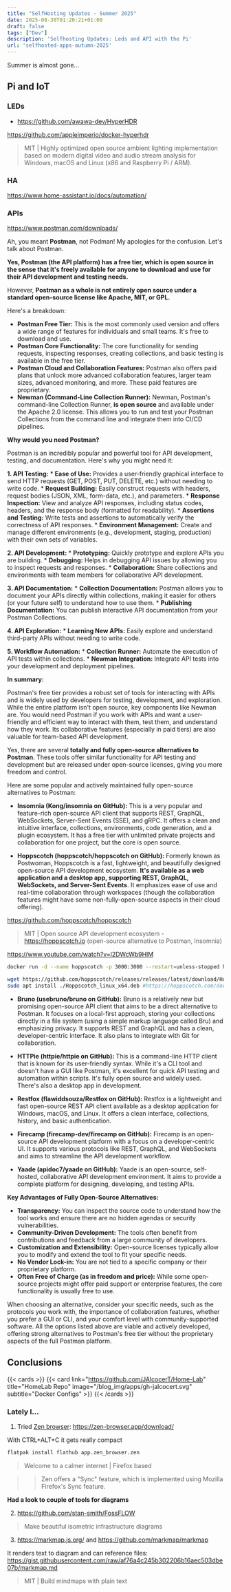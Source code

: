 ```yaml
---
title: "SelfHosting Updates - Summer 2025"
date: 2025-08-30T01:20:21+01:00
draft: false
tags: ["Dev"]
description: 'Selfhosting Updates: Leds and API with the Pi'
url: 'selfhosted-apps-autumn-2025'
---
```



Summer is almost gone...



## Pi and IoT

### LEDs

* https://github.com/awawa-dev/HyperHDR

https://github.com/appleimperio/docker-hyperhdr

> MIT |  Highly optimized open source ambient lighting implementation based on modern digital video and audio stream analysis for Windows, macOS and Linux (x86 and Raspberry Pi / ARM). 

### HA

https://www.home-assistant.io/docs/automation/

### APIs

https://www.postman.com/downloads/

Ah, you meant **Postman**, not Podman! My apologies for the confusion. Let's talk about Postman.

**Yes, Postman (the API platform) has a free tier, which is open source in the sense that it's freely available for anyone to download and use for their API development and testing needs.**

However, **Postman as a whole is not entirely open source under a standard open-source license like Apache, MIT, or GPL.**

Here's a breakdown:

* **Postman Free Tier:** This is the most commonly used version and offers a wide range of features for individuals and small teams. It's free to download and use.
* **Postman Core Functionality:** The core functionality for sending requests, inspecting responses, creating collections, and basic testing is available in the free tier.
* **Postman Cloud and Collaboration Features:** Postman also offers paid plans that unlock more advanced collaboration features, larger team sizes, advanced monitoring, and more. These paid features are proprietary.
* **Newman (Command-Line Collection Runner):** Newman, Postman's command-line Collection Runner, **is open source** and available under the Apache 2.0 license. This allows you to run and test your Postman Collections from the command line and integrate them into CI/CD pipelines.

**Why would you need Postman?**

Postman is an incredibly popular and powerful tool for API development, testing, and documentation. Here's why you might need it:

**1. API Testing:**
    * **Ease of Use:** Provides a user-friendly graphical interface to send HTTP requests (GET, POST, PUT, DELETE, etc.) without needing to write code.
    * **Request Building:** Easily construct requests with headers, request bodies (JSON, XML, form-data, etc.), and parameters.
    * **Response Inspection:** View and analyze API responses, including status codes, headers, and the response body (formatted for readability).
    * **Assertions and Testing:** Write tests and assertions to automatically verify the correctness of API responses.
    * **Environment Management:** Create and manage different environments (e.g., development, staging, production) with their own sets of variables.

**2. API Development:**
    * **Prototyping:** Quickly prototype and explore APIs you are building.
    * **Debugging:** Helps in debugging API issues by allowing you to inspect requests and responses.
    * **Collaboration:** Share collections and environments with team members for collaborative API development.

**3. API Documentation:**
    * **Collection Documentation:** Postman allows you to document your APIs directly within collections, making it easier for others (or your future self) to understand how to use them.
    * **Publishing Documentation:** You can publish interactive API documentation from your Postman Collections.

**4. API Exploration:**
    * **Learning New APIs:** Easily explore and understand third-party APIs without needing to write code.

**5. Workflow Automation:**
    * **Collection Runner:** Automate the execution of API tests within collections.
    * **Newman Integration:** Integrate API tests into your development and deployment pipelines.

**In summary:**

Postman's free tier provides a robust set of tools for interacting with APIs and is widely used by developers for testing, development, and exploration. While the entire platform isn't open source, key components like Newman are. You would need Postman if you work with APIs and want a user-friendly and efficient way to interact with them, test them, and understand how they work. Its collaborative features (especially in paid tiers) are also valuable for team-based API development.


Yes, there are several **totally and fully open-source alternatives to Postman**. These tools offer similar functionality for API testing and development but are released under open-source licenses, giving you more freedom and control.

Here are some popular and actively maintained fully open-source alternatives to Postman:

* **Insomnia (Kong/insomnia on GitHub):** This is a very popular and feature-rich open-source API client that supports REST, GraphQL, WebSockets, Server-Sent Events (SSE), and gRPC. It offers a clean and intuitive interface, collections, environments, code generation, and a plugin ecosystem. It has a free tier with unlimited private projects and collaboration for one project, but the core is open source.

* **Hoppscotch (hoppscotch/hoppscotch on GitHub):** Formerly known as Postwoman, Hoppscotch is a fast, lightweight, and beautifully designed open-source API development ecosystem. **It's available as a web application and a desktop app, supporting REST, GraphQL, WebSockets, and Server-Sent Events**. It emphasizes ease of use and real-time collaboration through workspaces (though the collaboration features might have some non-fully-open-source aspects in their cloud offering).

https://github.com/hoppscotch/hoppscotch

> MIT | Open source API development ecosystem - https://hoppscotch.io (open-source alternative to Postman, Insomnia)

https://www.youtube.com/watch?v=l2DWcWb9HlM

```sh
docker run -d --name hoppscotch -p 3000:3000 --restart=unless-stopped hoppscotch/hoppscotch:latest
```

```sh
wget https://github.com/hoppscotch/releases/releases/latest/download/Hoppscotch_linux_x64.deb
sudo apt install ./Hoppscotch_linux_x64.deb #https://hoppscotch.com/download
```

* **Bruno (usebruno/bruno on GitHub):** Bruno is a relatively new but promising open-source API client that aims to be a direct alternative to Postman. It focuses on a local-first approach, storing your collections directly in a file system (using a simple markup language called Bru) and emphasizing privacy. It supports REST and GraphQL and has a clean, developer-centric interface. It also plans to integrate with Git for collaboration.

* **HTTPie (httpie/httpie on GitHub):** This is a command-line HTTP client that is known for its user-friendly syntax. While it's a CLI tool and doesn't have a GUI like Postman, it's excellent for quick API testing and automation within scripts. It's fully open source and widely used. There's also a desktop app in development.

* **Restfox (flawiddsouza/Restfox on GitHub):** Restfox is a lightweight and fast open-source REST API client available as a desktop application for Windows, macOS, and Linux. It offers a clean interface, collections, history, and basic authentication.

* **Firecamp (firecamp-dev/firecamp on GitHub):** Firecamp is an open-source API development platform with a focus on a developer-centric UI. It supports various protocols like REST, GraphQL, and WebSockets and aims to streamline the API development workflow.

* **Yaade (apidoc7/yaade on GitHub):** Yaade is an open-source, self-hosted, collaborative API development environment. It aims to provide a complete platform for designing, developing, and testing APIs.

**Key Advantages of Fully Open-Source Alternatives:**

* **Transparency:** You can inspect the source code to understand how the tool works and ensure there are no hidden agendas or security vulnerabilities.
* **Community-Driven Development:** The tools often benefit from contributions and feedback from a large community of developers.
* **Customization and Extensibility:** Open-source licenses typically allow you to modify and extend the tool to fit your specific needs.
* **No Vendor Lock-in:** You are not tied to a specific company or their proprietary platform.
* **Often Free of Charge (as in freedom and price):** While some open-source projects might offer paid support or enterprise features, the core functionality is usually free to use.

When choosing an alternative, consider your specific needs, such as the protocols you work with, the importance of collaboration features, whether you prefer a GUI or CLI, and your comfort level with community-supported software. All the options listed above are viable and actively developed, offering strong alternatives to Postman's free tier without the proprietary aspects of the full Postman platform.

## Conclusions

{{< cards >}}
  {{< card link="https://github.com/JAlcocerT/Home-Lab" title="HomeLab Repo" image="/blog_img/apps/gh-jalcocert.svg" subtitle="Docker Configs" >}}
{{< /cards >}}


### Lately I...


1. Tried [Zen browser](https://github.com/zen-browser/desktop/releases/tag/1.14.11b): https://zen-browser.app/download/

With CTRL+ALT+C it gets really compact

```sh
flatpak install flathub app.zen_browser.zen
```
> Welcome to a calmer internet | Firefox based 

> > Zen offers a "Sync" feature, which is implemented using Mozilla Firefox's Sync feature.

**Had a look to couple of tools for diagrams**

2. https://github.com/stan-smith/FossFLOW

>  Make beautiful isometric infrastructure diagrams 

3. https://markmap.js.org/ and https://github.com/markmap/markmap

It renders text to diagram and can reference files: https://gist.githubusercontent.com/raw/af76a4c245b302206b16aec503dbe07b/markmap.md

> MIT | Build mindmaps with plain text 